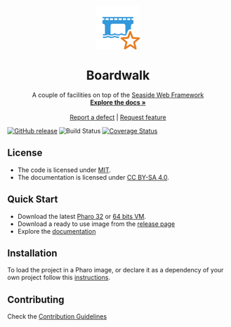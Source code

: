 <p align="center"><img src="assets/logos/100x100.png">
 <h1 align="center">Boardwalk</h1>
  <p align="center">
    A couple of facilities on top of the <a href="https://github.com/SeasideSt/Seaside">Seaside Web Framework</a>
    <br>
    <a href="docs/"><strong>Explore the docs »</strong></a>
    <br>
    <br>
    <a href="https://github.com/ba-st/Boardwalk/issues/new?labels=Type%3A+Defect">Report a defect</a>
    |
    <a href="https://github.com/ba-st/Boardwalk/issues/new?labels=Type%3A+Feature">Request feature</a>
  </p>
</p>

[![GitHub release](https://img.shields.io/github/release/ba-st/Boardwalk.svg)](https://github.com/ba-st/Boardwalk/releases/latest)
![Build Status](https://github.com/ba-st/Boardwalk/workflows/Build/badge.svg)
[![Coverage Status](https://codecov.io/github/ba-st/Boardwalk/coverage.svg?branch=release-candidate)](https://codecov.io/gh/ba-st/Boardwalk/branch/release-candidate)

## License
- The code is licensed under [MIT](LICENSE).
- The documentation is licensed under [CC BY-SA 4.0](http://creativecommons.org/licenses/by-sa/4.0/).

## Quick Start

- Download the latest [Pharo 32](https://get.pharo.org/) or [64 bits VM](https://get.pharo.org/64/).
- Download a ready to use image from the [release page](https://github.com/ba-st/Boardwalk/releases/latest)
- Explore the [documentation](docs/)

## Installation

To load the project in a Pharo image, or declare it as a dependency of your own project follow this [instructions](docs/Installation.md).

## Contributing

Check the [Contribution Guidelines](CONTRIBUTING.md)
